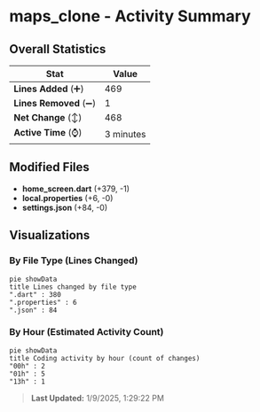 # maps_clone - Activity Summary 

## Overall Statistics

| Stat                   | Value                                                             |
| ---------------------- | ----------------------------------------------------------------- |
| **Lines Added** (➕)   | 469                                          |
| **Lines Removed** (➖) | 1                                        |
| **Net Change** (↕)    | 468                |
| **Active Time** (⌚)   | 3 minutes |


## Modified Files
- **home_screen.dart** (+379, -1)
- **local.properties** (+6, -0)
- **settings.json** (+84, -0)

## Visualizations

### By File Type (Lines Changed)

```mermaid
pie showData
title Lines changed by file type
".dart" : 380
".properties" : 6
".json" : 84
```

### By Hour (Estimated Activity Count)

```mermaid
pie showData
title Coding activity by hour (count of changes)
"00h" : 2
"01h" : 5
"13h" : 1
```


> **Last Updated:** 1/9/2025, 1:29:22 PM